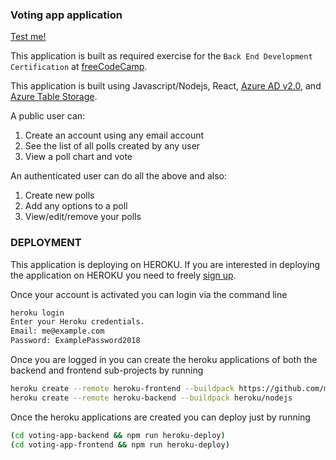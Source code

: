 
### Voting app application

[Test me!](https://koalacoder-poll-voting-app.herokuapp.com/#/)

This application is built as required exercise for the `Back End Development Certification` at [freeCodeCamp](https://www.freecodecamp.org).

This application is built using Javascript/Nodejs, React,
[Azure AD v2.0](https://docs.microsoft.com/en-us/azure/active-directory/develop/active-directory-appmodel-v2-overview),
and [Azure Table Storage](https://azure.microsoft.com/en-us/services/storage/tables/).

A public user can:
1. Create an account using any email account
2. See the list of all polls created by any user
3. View a poll chart and vote

An authenticated user can do all the above and also:
1. Create new polls
2. Add any options to a poll
3. View/edit/remove your polls

### DEPLOYMENT

This application is deploying on HEROKU. If you are interested in deploying the application
on HEROKU you need to freely [sign up](https://signup.heroku.com/?c=70130000001x9jFAAQ).

Once your account is activated you can login via the command line

```sh
heroku login
Enter your Heroku credentials.
Email: me@example.com
Password: ExamplePassword2018
```

Once you are logged in you can create the heroku applications
of both the backend and frontend sub-projects by running

```sh
heroku create --remote heroku-frontend --buildpack https://github.com/mars/create-react-app-buildpack.git
heroku create --remote heroku-backend --buildpack heroku/nodejs
```

Once the heroku applications are created you can deploy just by running

```sh
(cd voting-app-backend && npm run heroku-deploy)
(cd voting-app-frontend && npm run heroku-deploy)
```
